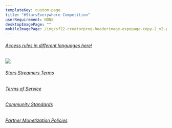```yaml
---
templateKey: custom-page
title: "#StarsEverywhere Competition"
userRequirement: NONE
desktopImagePage: ""
mobileImagePage: /img/sf22-creatorprog-headerimage-expopage-copy-2_v2.png
---
```

###### <a href="https://www.facebook.com/legal/StarsEverywhereCompetition" target="_blank">Access rules in different languages here!</a>

![](/img/sf22-creatorprog-page-image_v2.png)

###### <a href="https://www.facebook.com/legal/stars_streamer_terms" target="_blank">Stars Streamers Terms</a>

###### <a href="https://www.facebook.com/legal/terms" target="_blank">Terms of Service</a>

###### <a href="https://transparency.fb.com/policies/community-standards/" target="_blank">Community Standards</a>

###### <a href="https://www.facebook.com/business/help/169845596919485?id=2520940424820218" target="_blank">Partner Monetization Policies</a>